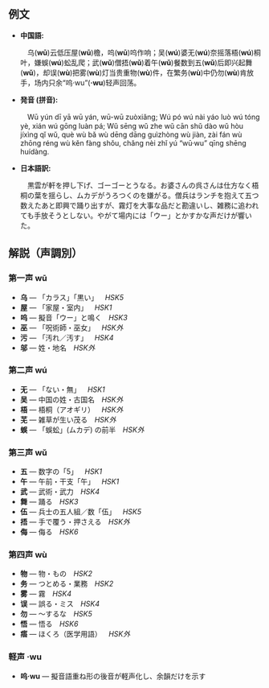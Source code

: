 ## 例文

* **中国語:**

  　乌(**wū**)云低压屋(**wū**)檐，呜(**wū**)呜作响；吴(**wú**)婆无(**wú**)奈摇落梧(**wú**)桐叶，嫌蜈(**wú**)蚣乱爬；武(**wǔ**)僧捂(**wǔ**)着午(**wǔ**)餐数到五(**wǔ**)后即兴起舞(**wǔ**)，却误(**wù**)把雾(**wù**)灯当贵重物(**wù**)件，在繁务(**wù**)中仍勿(**wù**)肯放手，场内只余“呜·wu”(**·wu**)轻声回荡。

* **発音 (拼音):**

  　Wū yún dī yā wū yán, wū-wū zuòxiǎng; Wú pó wú nài yáo luò wú tóng yè, xián wú gōng luàn pá; Wǔ sēng wǔ zhe wǔ cān shǔ dào wǔ hòu jíxìng qǐ wǔ, què wù bǎ wù dēng dāng guìzhòng wù jiàn, zài fán wù zhōng réng wù kěn fàng shǒu, chǎng nèi zhǐ yú “wū·wu” qīng shēng huídàng.

* **日本語訳:**

  　黒雲が軒を押し下げ、ゴーゴーとうなる。お婆さんの呉さんは仕方なく梧桐の葉を揺らし、ムカデがうろつくのを嫌がる。僧兵はランチを抱えて五つ数えたあと即興で踊り出すが、霧灯を大事な品だと勘違いし、雑務に追われても手放そうとしない。やがて場内には「ウー」とかすかな声だけが響いた。

## 解説（声調別）

### 第一声 wū

* **乌** — 「カラス」「黒い」 *HSK5*
* **屋** — 「家屋・室内」 *HSK1*
* **呜** — 擬音「ウー」と鳴く *HSK3*
* **巫** — 「呪術師・巫女」 *HSK外*
* **污** — 「汚れ／汚す」 *HSK4*
* **邬** — 姓・地名 *HSK外*

### 第二声 wú

* **无** — 「ない・無」 *HSK1*
* **吴** — 中国の姓・古国名 *HSK外*
* **梧** — 梧桐（アオギリ） *HSK外*
* **芜** — 雑草が生い茂る *HSK外*
* **蜈** — 「蜈蚣」(ムカデ) の前半 *HSK外*

### 第三声 wǔ

* **五** — 数字の「5」 *HSK1*
* **午** — 午前・干支「午」 *HSK1*
* **武** — 武術・武力 *HSK4*
* **舞** — 踊る *HSK3*
* **伍** — 兵士の五人組／数「伍」 *HSK5*
* **捂** — 手で覆う・押さえる *HSK外*
* **侮** — 侮る *HSK6*

### 第四声 wù

* **物** — 物・もの *HSK2*
* **务** — つとめる・業務 *HSK2*
* **雾** — 霧 *HSK4*
* **误** — 誤る・ミス *HSK4*
* **勿** — ～するな *HSK5*
* **悟** — 悟る *HSK6*
* **痦** — ほくろ（医学用語） *HSK外*

### 軽声 ·wu

* **呜·wu** — 擬音語重ね形の後音が軽声化し、余韻だけを示す

